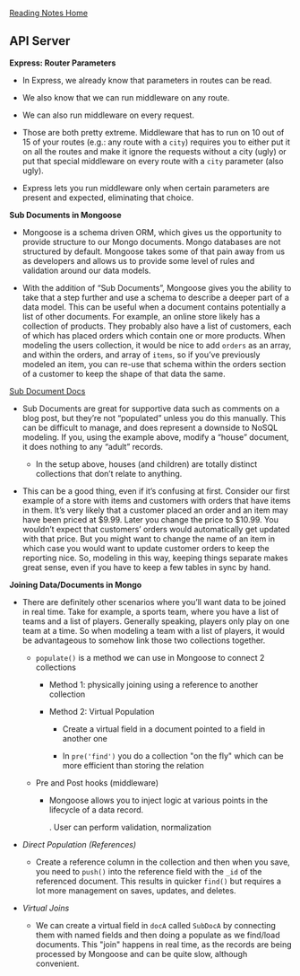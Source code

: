 [Reading Notes Home](https://d-d-wolfe.github.io/reading-notes/)

## API Server

**Express: Router Parameters**

- In Express, we already know that parameters in routes can be read.

- We also know that we can run middleware on any route.

- We can also run middleware on every request.

- Those are both pretty extreme. Middleware that has to run on 10 out of 15 of your routes (e.g.: any route with a `city`) requires you to either put it on all the routes and make it ignore the requests without a city (ugly) or put that special middleware on every route with a `city` parameter (also ugly).

- Express lets you run middleware only when certain parameters are present and expected, eliminating that choice.

**Sub Documents in Mongoose**

- Mongoose is a schema driven ORM, which gives us the opportunity to provide structure to our Mongo documents. Mongo databases are not structured by default. Mongoose takes some of that pain away from us as developers and allows us to provide some level of rules and validation around our data models.

- With the addition of “Sub Documents”, Mongoose gives you the ability to take that a step further and use a schema to describe a deeper part of a data model. This can be useful when a document contains potentially a list of other documents. For example, an online store likely has a collection of products. They probably also have a list of customers, each of which has placed orders which contain one or more products. When modeling the users collection, it would be nice to add `orders` as an array, and within the orders, and array of `items`, so if you’ve previously modeled an item, you can re-use that schema within the orders section of a customer to keep the shape of that data the same.

[Sub Document Docs](https://mongoosejs.com/docs/subdocs.html)

- Sub Documents are great for supportive data such as comments on a blog post, but they’re not “populated” unless you do this manually. This can be difficult to manage, and does represent a downside to NoSQL modeling. If you, using the example above, modify a “house” document, it does nothing to any “adult” records. 

  - In the setup above, houses (and children) are totally distinct collections that don’t relate to anything.

- This can be a good thing, even if it’s confusing at first. Consider our first example of a store with items and customers with orders that have items in them. It’s very likely that a customer placed an order and an item may have been priced at $9.99. Later you change the price to $10.99. You wouldn’t expect that customers’ orders would automatically get updated with that price. But you might want to change the name of an item in which case you would want to update customer orders to keep the reporting nice. So, modeling in this way, keeping things separate makes great sense, even if you have to keep a few tables in sync by hand.

**Joining Data/Documents in Mongo**

- There are definitely other scenarios where you’ll want data to be joined in real time. Take for example, a sports team, where you have a list of teams and a list of players. Generally speaking, players only play on one team at a time. So when modeling a team with a list of players, it would be advantageous to somehow link those two collections together.

  - `populate()` is a method we can use in Mongoose to connect 2 collections
    
      - Method 1: physically joining using a reference to another collection

      - Method 2: Virtual Population

        - Create a virtual field in a document pointed to a field in another one

        - In `pre('find')` you do a collection "on the fly" which can be more efficient than storing the relation

  - Pre and Post hooks (middleware)

    - Mongoose allows you to inject logic at various points in the lifecycle of a data record.

      . User can perform validation, normalization

- *Direct Population (References)*

  - Create a reference column in the collection and then when you save, you need to `push()` into the reference field with the `_id` of the referenced document. This results in quicker `find()` but requires a lot more management on saves, updates, and deletes.

- *Virtual Joins*

  - We can create a virtual field in `docA` called `SubDocA` by connecting them with named fields and then doing a populate as we find/load documents. This "join" happens in real time, as the records are being processed by Mongoose and can be quite slow, although convenient.